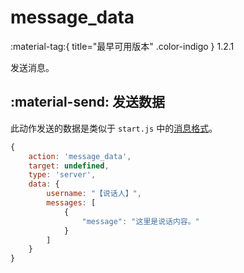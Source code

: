 # message_data
:material-tag:{ title="最早可用版本" .color-indigo } <span class="text-version">1.2.1</span>

发送消息。

## :material-send: 发送数据
此动作发送的数据是类似于 `start.js` 中的[消息格式](/message/)。

``` javascript title="示例"
{
    action: 'message_data',
    target: undefined,
    type: 'server',
    data: {
        username: "【说话人】",
        messages: [
            {
                "message": "这里是说话内容。"
            }
        ]
    }
}
```